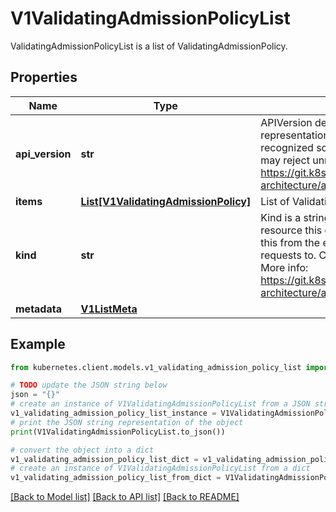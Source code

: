 # V1ValidatingAdmissionPolicyList

ValidatingAdmissionPolicyList is a list of ValidatingAdmissionPolicy.

## Properties

Name | Type | Description | Notes
------------ | ------------- | ------------- | -------------
**api_version** | **str** | APIVersion defines the versioned schema of this representation of an object. Servers should convert recognized schemas to the latest internal value, and may reject unrecognized values. More info: https://git.k8s.io/community/contributors/devel/sig-architecture/api-conventions.md#resources | [optional] 
**items** | [**List[V1ValidatingAdmissionPolicy]**](V1ValidatingAdmissionPolicy.md) | List of ValidatingAdmissionPolicy. | 
**kind** | **str** | Kind is a string value representing the REST resource this object represents. Servers may infer this from the endpoint the kubernetes.client submits requests to. Cannot be updated. In CamelCase. More info: https://git.k8s.io/community/contributors/devel/sig-architecture/api-conventions.md#types-kinds | [optional] 
**metadata** | [**V1ListMeta**](V1ListMeta.md) |  | [optional] 

## Example

```python
from kubernetes.client.models.v1_validating_admission_policy_list import V1ValidatingAdmissionPolicyList

# TODO update the JSON string below
json = "{}"
# create an instance of V1ValidatingAdmissionPolicyList from a JSON string
v1_validating_admission_policy_list_instance = V1ValidatingAdmissionPolicyList.from_json(json)
# print the JSON string representation of the object
print(V1ValidatingAdmissionPolicyList.to_json())

# convert the object into a dict
v1_validating_admission_policy_list_dict = v1_validating_admission_policy_list_instance.to_dict()
# create an instance of V1ValidatingAdmissionPolicyList from a dict
v1_validating_admission_policy_list_from_dict = V1ValidatingAdmissionPolicyList.from_dict(v1_validating_admission_policy_list_dict)
```
[[Back to Model list]](../README.md#documentation-for-models) [[Back to API list]](../README.md#documentation-for-api-endpoints) [[Back to README]](../README.md)


